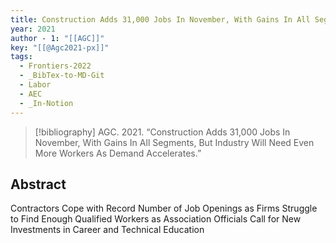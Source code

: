 ```yaml
---
title: Construction Adds 31,000 Jobs In November, With Gains In All Segments, But Industry Will Need Even More Workers As Demand Accelerates
year: 2021
author - 1: "[[AGC]]"
key: "[[@Agc2021-px]]"
tags:
  - Frontiers-2022
  - _BibTex-to-MD-Git
  - Labor
  - AEC
  - _In-Notion
---
```


> [!bibliography]
> AGC. 2021. “Construction Adds 31,000 Jobs In November, With Gains In All Segments, But Industry Will Need Even More Workers As Demand Accelerates.” 

## Abstract
Contractors Cope with Record Number of Job Openings as Firms Struggle to Find Enough Qualified Workers as Association Officials Call for New Investments in Career and Technical Education
